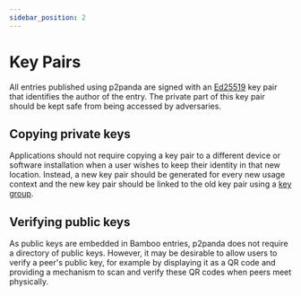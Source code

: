 ```yaml
---
sidebar_position: 2
---
```


# Key Pairs

All entries published using p2panda are signed with an [Ed25519][ed25519] key pair that identifies the author of the entry. The private part of this key pair should be kept safe from being accessed by adversaries.

## Copying private keys

Applications should not require copying a key pair to a different device or software installation when a user wishes to keep their identity in that new location. Instead, a new key pair should be generated for every new usage context and the new key pair should be linked to the old key pair using a [key group][key_group].

## Verifying public keys

As public keys are embedded in Bamboo entries, p2panda does not require a directory of public keys. However, it may be desirable to allow users to verify a peer's public key, for example by displaying it as a QR code and providing a mechanism to scan and verify these QR codes when peers meet physically.

[ed25519]: https://ed25519.cr.yp.to/
[key_group]: /docs/collaboration/key-groups